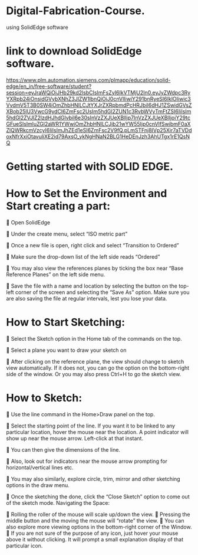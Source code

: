 # Digital-Fabrication-Course.
using SolidEdge software

# link to download SolidEdge software.
https://www.plm.automation.siemens.com/plmapp/education/solid-edge/en_in/free-software/student?session=eyJraWQiOiJHb29kd2lsbCIsImFsZyI6IkVTMjU2In0.eyJyZWdpc3RyYXRpb24iOnsidGVybXNhZ3JlZW1lbnQiOiJ0cnVlIiwiY291bnRyeSI6IklOIiwic3VydmV5T3B0SW4iOmZhbHNlLCJtYXJrZXRpbmdPcHRJbiI6dHJ1ZSwidGVsZXBob25lU3VwcG9ydCI6ZmFsc2UsIm5hdGl2ZUN1c3RvbWVyTmFtZSI6IiIsIm5hdGl2ZVJlZ2lzdHJhdGlvbiI6e30sInVzZXJUeXBlIjp7InVzZXJUeXBlIjoiY29tcGFueSIsImluZGl2aWR1YWwiOmZhbHNlLCJjb21wYW55Ijp0cnVlfSwibmF0aXZlQWRkcmVzcyI6IiIsImJhZEd1eSI6ZmFsc2V9fQ.pLmSTFnj8IVp25Xir7aTVDdoxNfrXxiOtavuliXE2id79AxsO_ykNgHNaN2BLG1HeDEnJzh3AhUTgx1rE1QsNQ

#                    Getting started with SOLID EDGE. 
# How to Set the Environment and Start creating a part:
 Open SolidEdge

 Under the create menu, select “ISO metric part”

 Once a new file is open, right click and select “Transition to Ordered”

 Make sure the drop-down list of the left side reads “Ordered”

 You may also view the references planes by ticking the box near “Base Reference Planes” on the left side
menu.

 Save the file with a name and location by selecting the button on the top-left corner of the screen and
selecting the “Save As” option. Make sure you are also saving the file at regular intervals, lest you lose your
data.


# How to Start Sketching:
 Select the Sketch option in the Home tab of the commands on the top.

 Select a plane you want to draw your sketch on

 After clicking on the reference plane, the view should change to sketch view automatically. If it does not,
you can go the option on the bottom-right side of the window. Or you may also press Ctrl+H to go the
sketch view.


# How to Sketch:
 Use the line command in the Home>Draw panel on the top.

 Select the starting point of the line. If you want it to be linked to any particular location, hover the mouse
near the location. A point indicator will show up near the mouse arrow. Left-click at that instant.

 You can then give the dimensions of the line.

 Also, look out for indicators near the mouse arrow prompting for horizontal/vertical lines etc.

 You may also similarly, explore circle, trim, mirror and other sketching options in the draw menu.

 Once the sketching the done, click the “Close Sketch” option to come out of the sketch mode.
Navigating the Space:


 Rolling the roller of the mouse will scale up/down the view.
 Pressing the middle button and the moving the mouse will “rotate” the view.
 You can also explore more viewing options in the bottom-right corner of the Window.
 If you are not sure of the purpose of any icon, just hover your mouse above it without clicking. It will prompt
a small explanation display of that particular icon. 
